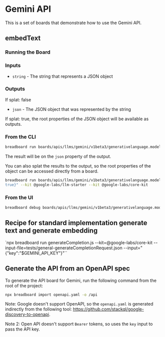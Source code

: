 # Gemini API

This is a set of boards that demonstrate how to use the Gemini API.

## embedText

### Running the Board

### Inputs

- `string` - The string that represents a JSON object

### Outputs

If splat: false

- `json` - The JSON object that was represented by the string

If splat: true, the root properties of the JSON object will be available as outputs.

### From the CLI

```bash
breadboard run boards/apis/llms/gemini/v1beta3/generativelanguage.models.embedText.js -i "{\"string\":\"{\\\"a\\\": [1,2,3,4]}\"}" --kit @google-labs/llm-starter --kit @google-labs/core-kit
```

The result will be on the `json` property of the output.

You can also splat the results to the output, so the root properties of the object can be accessed directly from a board.

```bash
breadboard run boards/apis/llms/gemini/v1beta3/generativelanguage.models.embedText.js -i "{\"string\":\"{\\\"a\\\": [1,2,3,4]}\",\"splat\":
true}" --kit @google-labs/llm-starter --kit @google-labs/core-kit
```

### From the UI

```bash
breadboard debug boards/apis/llms/gemini/v1beta3/generativelanguage.models.embedText.js
```

## Recipe for standard implementation generate text and generate embedding

`npx breadboard run generateCompletion.js --kit=@google-labs/core-kit --input-file=tests/general-generateCompletionRequest.json --input="{\"key\":\"$GEMINI_API_KEY\"}"``

## Generate the API from an OpenAPI spec

To generate the API board for Gemini, run the following command from the root of the project:

```bash
npx breadboard import openapi.yaml -o /api
```

Note: Google doesn't support OpenAPI, so the `openapi.yaml` is generated indirectly from the following tool: https://github.com/stackql/google-discovery-to-openapi.

Note 2: Open API doesn't support `Bearer` tokens, so uses the `key` input to pass the API key.
